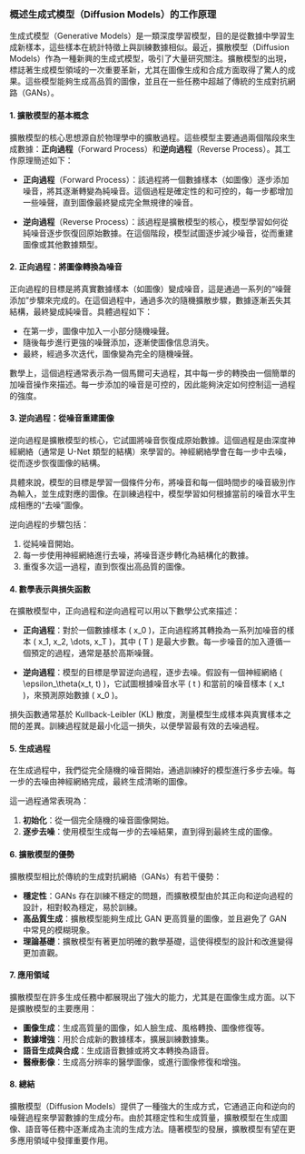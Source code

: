 ### 概述生成式模型（Diffusion Models）的工作原理

生成式模型（Generative Models）是一類深度學習模型，目的是從數據中學習生成新樣本，這些樣本在統計特徵上與訓練數據相似。最近，擴散模型（Diffusion Models）作為一種新興的生成式模型，吸引了大量研究關注。擴散模型的出現，標誌著生成模型領域的一次重要革新，尤其在圖像生成和合成方面取得了驚人的成果。這些模型能夠生成高品質的圖像，並且在一些任務中超越了傳統的生成對抗網路（GANs）。

#### 1. **擴散模型的基本概念**

擴散模型的核心思想源自於物理學中的擴散過程。這些模型主要通過兩個階段來生成數據：**正向過程**（Forward Process）和**逆向過程**（Reverse Process）。其工作原理簡述如下：

- **正向過程**（Forward Process）：該過程將一個數據樣本（如圖像）逐步添加噪音，將其逐漸轉變為純噪音。這個過程是確定性的和可控的，每一步都增加一些噪聲，直到圖像最終變成完全無規律的噪音。

- **逆向過程**（Reverse Process）：該過程是擴散模型的核心，模型學習如何從純噪音逐步恢復回原始數據。在這個階段，模型試圖逐步減少噪音，從而重建圖像或其他數據類型。

#### 2. **正向過程：將圖像轉換為噪音**

正向過程的目標是將真實數據樣本（如圖像）變成噪音，這是通過一系列的“噪聲添加”步驟來完成的。在這個過程中，通過多次的隨機擴散步驟，數據逐漸丟失其結構，最終變成純噪音。具體過程如下：

- 在第一步，圖像中加入一小部分隨機噪聲。
- 隨後每步進行更強的噪聲添加，逐漸使圖像信息消失。
- 最終，經過多次迭代，圖像變為完全的隨機噪聲。

數學上，這個過程通常表示為一個馬爾可夫過程，其中每一步的轉換由一個簡單的加噪音操作來描述。每一步添加的噪音是可控的，因此能夠決定如何控制這一過程的強度。

#### 3. **逆向過程：從噪音重建圖像**

逆向過程是擴散模型的核心，它試圖將噪音恢復成原始數據。這個過程是由深度神經網絡（通常是 U-Net 類型的結構）來學習的。神經網絡學會在每一步中去噪，從而逐步恢復圖像的結構。

具體來說，模型的目標是學習一個條件分布，將噪音和每一個時間步的噪音級別作為輸入，並生成對應的圖像。在訓練過程中，模型學習如何根據當前的噪音水平生成相應的“去噪”圖像。

逆向過程的步驟包括：
1. 從純噪音開始。
2. 每一步使用神經網絡進行去噪，將噪音逐步轉化為結構化的數據。
3. 重復多次這一過程，直到恢復出高品質的圖像。

#### 4. **數學表示與損失函數**

在擴散模型中，正向過程和逆向過程可以用以下數學公式來描述：

- **正向過程**：對於一個數據樣本 \( x_0 \)，正向過程將其轉換為一系列加噪音的樣本 \( x_1, x_2, \dots, x_T \)，其中 \( T \) 是最大步數。每一步噪音的加入遵循一個預定的過程，通常是基於高斯噪聲。

- **逆向過程**：模型的目標是學習逆向過程，逐步去噪。假設有一個神經網絡 \( \epsilon_\theta(x_t, t) \)，它試圖根據噪音水平 \( t \) 和當前的噪音樣本 \( x_t \)，來預測原始數據 \( x_0 \)。

損失函數通常基於 Kullback-Leibler (KL) 散度，測量模型生成樣本與真實樣本之間的差異。訓練過程就是最小化這一損失，以便學習最有效的去噪過程。

#### 5. **生成過程**

在生成過程中，我們從完全隨機的噪音開始，通過訓練好的模型進行多步去噪。每一步的去噪由神經網絡完成，最終生成清晰的圖像。

這一過程通常表現為：
1. **初始化**：從一個完全隨機的噪音圖像開始。
2. **逐步去噪**：使用模型生成每一步的去噪結果，直到得到最終生成的圖像。

#### 6. **擴散模型的優勢**

擴散模型相比於傳統的生成對抗網絡（GANs）有若干優勢：
- **穩定性**：GANs 存在訓練不穩定的問題，而擴散模型由於其正向和逆向過程的設計，相對較為穩定，易於訓練。
- **高品質生成**：擴散模型能夠生成比 GAN 更高質量的圖像，並且避免了 GAN 中常見的模糊現象。
- **理論基礎**：擴散模型有著更加明確的數學基礎，這使得模型的設計和改進變得更加直觀。

#### 7. **應用領域**

擴散模型在許多生成任務中都展現出了強大的能力，尤其是在圖像生成方面。以下是擴散模型的主要應用：
- **圖像生成**：生成高質量的圖像，如人臉生成、風格轉換、圖像修復等。
- **數據增強**：用於合成新的數據樣本，擴展訓練數據集。
- **語音生成與合成**：生成語音數據或將文本轉換為語音。
- **醫療影像**：生成高分辨率的醫學圖像，或進行圖像修復和增強。

#### 8. **總結**

擴散模型（Diffusion Models）提供了一種強大的生成方式，它通過正向和逆向的噪聲過程來學習數據的生成分布。由於其穩定性和生成質量，擴散模型在生成圖像、語音等任務中逐漸成為主流的生成方法。隨著模型的發展，擴散模型有望在更多應用領域中發揮重要作用。
